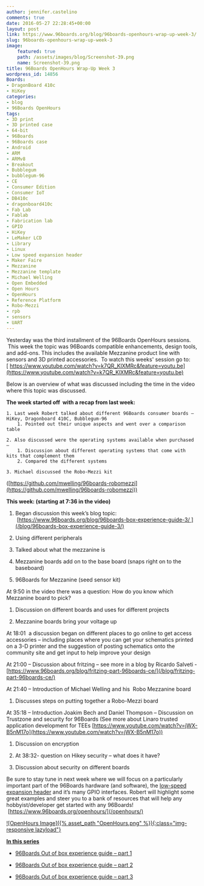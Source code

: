 ```yaml
---
author: jennifer.castelino
comments: true
date: 2016-05-27 22:28:45+00:00
layout: post
link: https://www.96boards.org/blog/96boards-openhours-wrap-up-week-3/
slug: 96boards-openhours-wrap-up-week-3
image:
    featured: true
    path: /assets/images/blog/Screenshot-39.png
    name: Screenshot-39.png
title: 96Boards OpenHours Wrap-Up Week 3
wordpress_id: 14856
Boards:
- DragonBoard 410c
- HiKey
categories:
- blog
- 96Boards OpenHours
tags:
- 3D print
- 3D printed case
- 64-bit
- 96Boards
- 96Boards case
- Android
- ARM
- ARMv8
- Breakout
- Bubblegum
- bubblegum-96
- CE
- Consumer Edition
- Consumer IoT
- DB410c
- dragonboard410c
- Fab Lab
- Fablab
- Fabrication lab
- GPIO
- HiKey
- LeMaker LCD
- Library
- Linux
- Low speed expansion header
- Maker Faire
- Mezzanine
- Mezzanine template
- Michael Welling
- Open Embedded
- Open Hours
- OpenHours
- Reference Platform
- Robo-Mezzi
- rpb
- sensors
- UART
---
```


Yesterday was the third installment of the 96Boards OpenHours sessions.  This week the topic was 96Boards compatible enhancements, design tools, and add-ons. This includes the available Mezzanine product line with sensors and 3D printed accessories.  To watch this weeks' session go to: [ https://www.youtube.com/watch?v=k7QR_KlXMRc&feature=youtu.be](https://www.youtube.com/watch?v=k7QR_KlXMRc&feature=youtu.be)

Below is an overview of what was discussed including the time in the video where this topic was discussed.

**The week started off  with a recap from last week:**

    1. Last week Robert talked about different 96Boards consumer boards – HiKey, Dragonboard 410C, Bubblegum-96
        1. Pointed out their unique aspects and went over a comparison table

    2. Also discussed were the operating systems available when purchased –
        1. Discussion about different operating systems that come with kits that complement them
        2. Compared the different systems

    3. Michael discussed the Robo-Mezzi kit
([https://github.com/mwelling/96boards-robomezzi](https://github.com/mwelling/96boards-robomezzi))

**This week: (starting at 7:36 in the video)**




  1. Began discussion this week’s blog topic:  [https://www.96boards.org/blog/96boards-box-experience-guide-3/ ](/blog/96boards-box-experience-guide-3/)


  2. Using different peripherals


  3. Talked about what the mezzanine is


  4. Mezzanine boards add on to the base board (snaps right on to the baseboard)


  5. 96Boards for Mezzanine (seed sensor kit)


At 9:50 in the video there was a question: How do you know which Mezzanine board to pick?


  1. Discussion on different boards and uses for different projects


  2. Mezzanine boards bring your voltage up


At 18:01  a discussion began on different places to go online to get access accessories – including places where you can get your schematics printed on a 3-D printer and the suggestion of posting schematics onto the community site and get input to help improve your design

At 21:00 – Discussion about fritzing – see more in a blog by Ricardo Salveti - [https://www.96boards.org/blog/fritzing-part-96boards-ce/](/blog/fritzing-part-96boards-ce/)

At 21:40 – Introduction of Michael Welling and his  Robo Mezzanine board




  1. Discusses steps on putting together a Robo-Mezzi board


At 35:18 – Introduction Joakim Bech and Daniel Thompson – Discussion on Trustzone and security for 96Boards (See more about Linaro trusted application development for TEEs [https://www.youtube.com/watch?v=jWX-B5nM17o](https://www.youtube.com/watch?v=jWX-B5nM17o))




  1. Discussion on encryption


  2. At 38:32- question on Hikey security – what does it have?


  3. Discussion about security on different boards


Be sure to stay tune in next week where we will focus on a particularly important part of the 96Boards hardware (and software), the [low-speed expansion header]() and it’s many GPIO interfaces. Robert will highlight some great examples and steer you to a bank of resources that will help any hobbyist/developer get started with any 96Boards!  [https://www.96boards.org/openhours/](/openhours/)

[![OpenHours Image]({% asset_path "OpenHours.png" %}){:class="img-responsive lazyload"}](/openhours/)



[**In this series**](/blog/tag/)




  * [96Boards Out of box experience guide – part 1](/blog/96boards-box-experience-guide-1/)


  * [96Boards Out of box experience guide – part 2](/blog/96boards-box-experience-guide-2/)


  * [96Boards Out of box experience guide – part 3](/blog/96boards-box-experience-guide-3/)
